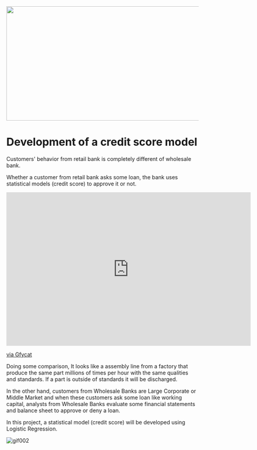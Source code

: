 <img src="https://specials-images.forbesimg.com/imageserve/1168122573/960x0.jpg" width="700" height="300">

# Development of a credit score model

Customers' behavior from retail bank is completely different of wholesale bank. 

Whether a customer from retail bank asks some loan, the bank uses statistical models (credit score) to approve it or not. 

<iframe src='https://gfycat.com/ifr/FrankBrilliantBlackcrappie' frameborder='0' scrolling='no' allowfullscreen width='640' height='403'></iframe><p> <a href="https://gfycat.com/frankbrilliantblackcrappie">via Gfycat</a></p>

Doing some comparison, It looks like a assembly line from a factory that produce the same part millions of times per hour with the same qualities and standards. If a part is outside of standards it will be discharged.



In the other hand, customers from Wholesale Banks are Large Corporate or Middle Market and when these customers ask some loan like working capital, analysts from Wholesale Banks evaluate some financial statements and balance sheet to approve or deny a loan.



In this project, a statistical model (credit score) will be developed using Logistic Regression.

![gif002](https://media.giphy.com/media/xT5LMQ8rHYTDGFG07e/giphy.gif)
